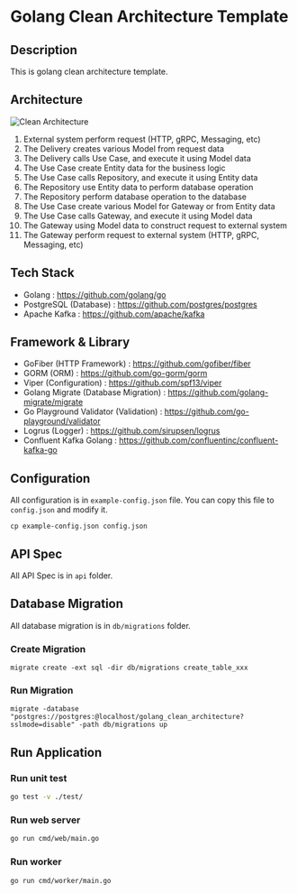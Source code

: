 # Golang Clean Architecture Template

## Description

This is golang clean architecture template.

## Architecture

![Clean Architecture](architecture.png)

1. External system perform request (HTTP, gRPC, Messaging, etc)
2. The Delivery creates various Model from request data
3. The Delivery calls Use Case, and execute it using Model data
4. The Use Case create Entity data for the business logic
5. The Use Case calls Repository, and execute it using Entity data
6. The Repository use Entity data to perform database operation
7. The Repository perform database operation to the database
8. The Use Case create various Model for Gateway or from Entity data
9. The Use Case calls Gateway, and execute it using Model data
10. The Gateway using Model data to construct request to external system
11. The Gateway perform request to external system (HTTP, gRPC, Messaging, etc)

## Tech Stack

- Golang : <https://github.com/golang/go>
- PostgreSQL (Database) : <https://github.com/postgres/postgres>
- Apache Kafka : <https://github.com/apache/kafka>

## Framework & Library

- GoFiber (HTTP Framework) : <https://github.com/gofiber/fiber>
- GORM (ORM) : <https://github.com/go-gorm/gorm>
- Viper (Configuration) : <https://github.com/spf13/viper>
- Golang Migrate (Database Migration) : <https://github.com/golang-migrate/migrate>
- Go Playground Validator (Validation) : <https://github.com/go-playground/validator>
- Logrus (Logger) : <https://github.com/sirupsen/logrus>
- Confluent Kafka Golang : <https://github.com/confluentinc/confluent-kafka-go>

## Configuration

All configuration is in `example-config.json` file. You can copy this file to `config.json` and modify it.

```shell
cp example-config.json config.json
```

## API Spec

All API Spec is in `api` folder.

## Database Migration

All database migration is in `db/migrations` folder.

### Create Migration

```shell
migrate create -ext sql -dir db/migrations create_table_xxx
```

### Run Migration

```shell
migrate -database "postgres://postgres:@localhost/golang_clean_architecture?sslmode=disable" -path db/migrations up
```

## Run Application

### Run unit test

```bash
go test -v ./test/
```

### Run web server

```bash
go run cmd/web/main.go
```

### Run worker

```bash
go run cmd/worker/main.go
```
